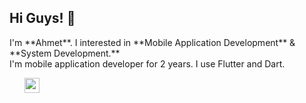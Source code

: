 
<h2>Hi Guys! 👋</h2>
I'm **Ahmet**. I interested in **Mobile Application Development** & **System Development.** <br>
I'm mobile application developer for 2 years. I use Flutter and Dart. 

<ul>
 <il><img src="https://user-images.githubusercontent.com/101813717/200121212-13446cb9-e976-47b1-b231-4191addaf43e.png" width = 24 height=24 href="https://www.linkedin.com/in/ahmet-taha-tokmak-709bba226/" /></il>
  
</ul>



<br>





